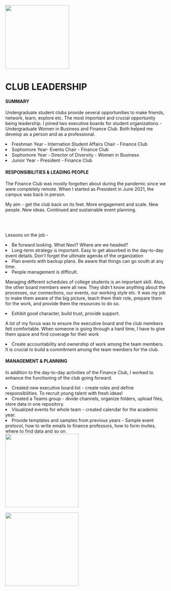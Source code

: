<a href='https://github.com/Ruchita-Raghu/ruchita-raghu-portfolio#welcome-my-name-is-ruchita-raghunandan-here-is-a-little-about-me-and-my-work'><img src="https://user-images.githubusercontent.com/116829793/226443427-94c192b2-3c02-4a29-a2a8-e1b26aca6cd7.png" width=200> </a>
# CLUB LEADERSHIP
#### SUMMARY
<p> Undergraduate student clubs provide several opportunities to make friends, network, learn, explore etc. The most important and crucial opportunity being leadership. I joined two executive boards for student organizations - Undergraduate Women in Business and Finance Club. 
  Both helped me develop as a person and as a professional. </p>
<li> Freshman Year - Internation Student Affairs Chair - Finance Club </li>
<li> Sophomore Year- Events Chair - Finance Club
<li> Sophomore Year - Director of Diversity - Women in Business </li> 
<li> Junior Year - President - Finance Club </li>

#### RESPONSIBILITIES & LEADING PEOPLE
<p> The Finance Club was mostly forgotten about during the pandemic since we were completely remote. When I started as President in June 2021, the campus was back in person. </p>
<p> My aim - get the club back on its feet. More engagement and scale. New people. New ideas. Continued and sustainable event planning. </p>
<br>
<br>
<p> Lessons on the job - </p>
<li> Be forward looking. What Next? Where are we headed? </li>
<li> Long-term strategy is important. Easy to get absorbed in the day-to-day event details. Don't forget the ultimate agenda of the organization </li>
<li> Plan events with backup plans. Be aware that things can go south at any time. </li>
<li> People management is difficult. 
  <p> Managing different schedules of college students is an important skill. Also, the other board members were all new. They didn't know anything about the processes, our connections, our events, our working style etc. It was my job to make them aware of the big picture, teach them their role, prepare them for the work, and provide them the resources to do so. </li>
<li> Exhibit good character, build trust, provide support. 
  <p> A lot of my focus was to ensure the executive board and the club members felt comfortable. When someone is going through a hard time, I have to give them space and find coverage for their work </li>
<li> Create accountability and ownership of work among the team members. It is crucial to build a commitment among the team members for the club. </li>

#### MANAGEMENT & PLANNING
<p> In addition to the day-to-day activities of the Finance Club, I worked to enhance the functioning of the club going forward. </p>
<li> Created new executive board list - create roles and define responsibilities. To recruit young talent with fresh ideas! </li>
<li> Created a Teams group - divide channels, organize folders, upload files, store data in one repository. </li>
<li> Visualized events for whole team - created calendar for the academic year. </li>
<li> Provide templates and samples from previous years - Sample event protocol, how to write emails to finance professors, how to form invites, where to find data and so on. </li>
<a href='https://github.com/Ruchita-Raghu/ruchita-raghu-portfolio/blob/main/Leadership%20%26%20People%20Management/'> <img src="https://user-images.githubusercontent.com/116829793/226460534-1b22844e-38c8-41f1-b8d0-aaed33bacd30.png" width=230 /> </a>
<br>
<br>
<a href='https://github.com/Ruchita-Raghu/ruchita-raghu-portfolio/blob/main/Leadership%20&%20People%20Management/Student%20Clubs%20LeadershipOrganizations.md#club-leadership'> <img src="https://user-images.githubusercontent.com/116829793/226444715-037051b9-7b32-495b-a068-1e3ff700ac62.png" width=230 /> </a>
